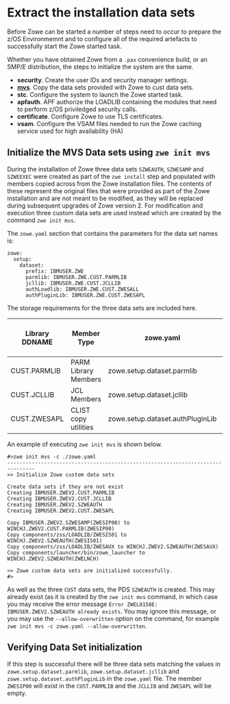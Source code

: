 # Extract the installation data sets

Before Zowe can be started a number of steps need to occur to prepare the z/OS Environmemnt and to configure all of the required artefacts to successfully start the Zowe started task.

Whether you have obtained Zowe from a `.pax` convenience build, or an SMP/E distribution, the steps to initialize the system are the same.

- **security**.   Create the user IDs and security manager settings.  
- **[mvs](#initialize-the-mvs-data-sets-using-zwe-init-mvs)**.  Copy the data sets provided with Zowe to cust data sets.
- **stc**. Configure the system to launch the Zowe started task.
- **apfauth**.  APF authorize the LOADLIB containing the modules that need to perform z/OS priviledged security calls.  
- **certificate**.  Configure Zowe to use TLS certificates.
- **vsam**.  Configure the VSAM files needed to run the Zowe caching service used for high availability (HA)

## Initialize the MVS Data sets using `zwe init mvs`

During the installation of Zowe three data sets `SZWEAUTH`, `SZWESAMP` and `SZWEEXEC` were created as part of the `zwe install` step and populated with members copied across from the Zowe installation files.  The contents of these represent the original files that were provided as part of the Zowe installation and are not meant to be modified, as they will be replaced during subsequent upgrades of Zowe version 2.  For modification and execution three custom data sets are used instead which are created by the command `zwe init mvs`.

The `zowe.yaml` section that contains the parameters for the data set names is:

```
zowe:
  setup:
    dataset:
      prefix: IBMUSER.ZWE
      parmlib: IBMUSER.ZWE.CUST.PARMLIB
      jcllib: IBMUSER.ZWE.CUST.JCLLIB
      authLoadlib: IBMUSER.ZWE.CUST.ZWESALL
      authPluginLib: IBMUSER.ZWE.CUST.ZWESAPL
```

The storage requirements for the three data sets are included here.

Library DDNAME | Member Type | zowe.yaml | Target Volume | Type | Org | RECFM | LRECL | No. of 3390 Trks | No. of DIR Blks
---|---|---|---|---|---|---|---|---|--
CUST.PARMLIB | PARM Library Members | zowe.setup.dataset.parmlib | ANY | U | PDSE | FB | 80 | 15 | 5
CUST.JCLLIB | JCL Members | zowe.setup.dataset.jcllib | ANY | U | PDSE | FB | 80 | 15 | 5
CUST.ZWESAPL | CLIST copy utilities | zowe.setup.dataset.authPluginLib | ANY | U | PDSE | U | 0 | 15 | N/A

An example of executing `zwe init mvs` is shown below.  

```
#>zwe init mvs -c ./zowe.yaml
-------------------------------------------------------------------------------
>> Initialize Zowe custom data sets

Create data sets if they are not exist
Creating IBMUSER.ZWEV2.CUST.PARMLIB
Creating IBMUSER.ZWEV2.CUST.JCLLIB
Creating IBMUSER.ZWEV2.SZWEAUTH
Creating IBMUSER.ZWEV2.CUST.ZWESAPL

Copy IBMUSER.ZWEV2.SZWESAMP(ZWESIP00) to WINCHJ.ZWEV2.CUST.PARMLIB(ZWESIP00)
Copy components/zss/LOADLIB/ZWESIS01 to WINCHJ.ZWEV2.SZWEAUTH(ZWESIS01)
Copy components/zss/LOADLIB/ZWESAUX to WINCHJ.ZWEV2.SZWEAUTH(ZWESAUX)
Copy components/launcher/bin/zowe_launcher to WINCHJ.ZWEV2.SZWEAUTH(ZWELNCH)

>> Zowe custom data sets are initialized successfully.
#>
```

As well as the three `CUST` data sets, the PDS `SZWEAUTH` is created.  This may already exist (as it is created by the `zwe init mvs` command, in which case you may receive the error message `Error ZWEL0158E: IBMUSER.ZWEV2.SZWEAUTH already exists`.  You may ignore this message, or you may use the `--allow-overwritten` option on the command, for example `zwe init mvs -c zowe.yaml --allow-overwritten`.

## Verifying Data Set initialization

If this step is successful there will be three data sets matching the values in `zowe.setup.dataset.parmlib`, `zowe.setup.dataset.jcllib` and `zowe.setup.dataset.authPluginLib` in the `zowe.yaml` file.  The member `ZWESIP00` will exist in the `CUST.PARMLIB` and the `JCLLIB` and `ZWESAPL` will be empty.  
